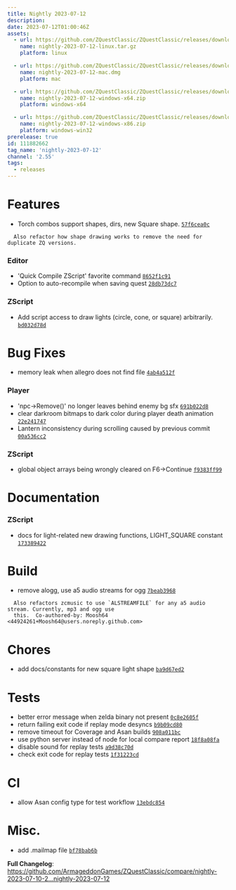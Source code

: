 ```yaml
---
title: Nightly 2023-07-12
description: 
date: 2023-07-12T01:00:46Z
assets: 
  - url: https://github.com/ZQuestClassic/ZQuestClassic/releases/download/nightly-2023-07-12/nightly-2023-07-12-linux.tar.gz
    name: nightly-2023-07-12-linux.tar.gz
    platform: linux

  - url: https://github.com/ZQuestClassic/ZQuestClassic/releases/download/nightly-2023-07-12/nightly-2023-07-12-mac.dmg
    name: nightly-2023-07-12-mac.dmg
    platform: mac

  - url: https://github.com/ZQuestClassic/ZQuestClassic/releases/download/nightly-2023-07-12/nightly-2023-07-12-windows-x64.zip
    name: nightly-2023-07-12-windows-x64.zip
    platform: windows-x64

  - url: https://github.com/ZQuestClassic/ZQuestClassic/releases/download/nightly-2023-07-12/nightly-2023-07-12-windows-x86.zip
    name: nightly-2023-07-12-windows-x86.zip
    platform: windows-win32
prerelease: true
id: 111882662
tag_name: 'nightly-2023-07-12'
channel: '2.55'
tags:
  - releases
---
```


# Features

- Torch combos support shapes, dirs, new Square shape. [`57f6cea0c`](https://github.com/ArmageddonGames/ZQuestClassic/commit/57f6cea0c299127b95077c07067216e3b598032b)
```
  Also refactor how shape drawing works to remove the need for duplicate ZQ versions.
```

### Editor

- 'Quick Compile ZScript' favorite command [`8652f1c91`](https://github.com/ArmageddonGames/ZQuestClassic/commit/8652f1c919bfd6531ce61c0d90af231cb4ef3d72)
- Option to auto-recompile when saving quest [`28db73dc7`](https://github.com/ArmageddonGames/ZQuestClassic/commit/28db73dc78369758b72dabb86b30df6dfdc94628)

### ZScript

- Add script access to draw lights (circle, cone, or square) arbitrarily. [`bd032d78d`](https://github.com/ArmageddonGames/ZQuestClassic/commit/bd032d78d50ebf5093754fa63400fb60dff0828e)

# Bug Fixes

- memory leak when allegro does not find file [`4ab4a512f`](https://github.com/ArmageddonGames/ZQuestClassic/commit/4ab4a512f7761b0a0bec17b9eefe70b93d16c11e)

### Player

- 'npc->Remove()' no longer leaves behind enemy bg sfx [`691b022d8`](https://github.com/ArmageddonGames/ZQuestClassic/commit/691b022d866672c10a9759328878cbd861a3e0c1)
- clear darkroom bitmaps to dark color during player death animation [`22e241747`](https://github.com/ArmageddonGames/ZQuestClassic/commit/22e241747ecf5f2eed852a4f082766394a965768)
- Lantern inconsistency during scrolling caused by previous commit [`00a536cc2`](https://github.com/ArmageddonGames/ZQuestClassic/commit/00a536cc2f146d74dee63eb726f1c22eb2238a2d)

### ZScript

- global object arrays being wrongly cleared on F6->Continue [`f9383ff99`](https://github.com/ArmageddonGames/ZQuestClassic/commit/f9383ff9985c822a40d0d5dcbce5f076a9f55955)

# Documentation

### ZScript

- docs for light-related new drawing functions, LIGHT_SQUARE constant [`173389422`](https://github.com/ArmageddonGames/ZQuestClassic/commit/1733894222086edd7da56d2d1e6b9a52bcdd59ad)

# Build

- remove alogg, use a5 audio streams for ogg [`7beab3968`](https://github.com/ArmageddonGames/ZQuestClassic/commit/7beab3968d85ca96775d8919618f6f7ad01794a6)
```
  Also refactors zcmusic to use `ALSTREAMFILE` for any a5 audio stream. Currently, mp3 and ogg use
  this.  Co-authored-by: Moosh64 <44924261+Moosh64@users.noreply.github.com>
```

# Chores

- add docs/constants for new square light shape [`ba9d67ed2`](https://github.com/ArmageddonGames/ZQuestClassic/commit/ba9d67ed2d2605823cf330a05ba7f9ebdd285fa6)

# Tests

- better error message when zelda binary not present [`0c8e2605f`](https://github.com/ArmageddonGames/ZQuestClassic/commit/0c8e2605f52d872201d23c94bb93d08cd7695cb0)
- return failing exit code if replay mode desyncs [`b9b09cd80`](https://github.com/ArmageddonGames/ZQuestClassic/commit/b9b09cd80fbf605ad27abee586f1b81f7933faf6)
- remove timeout for Coverage and Asan builds [`908a011bc`](https://github.com/ArmageddonGames/ZQuestClassic/commit/908a011bc299b17ad85abbb67133cc782eb60eef)
- use python server instead of node for local compare report [`18f8a08fa`](https://github.com/ArmageddonGames/ZQuestClassic/commit/18f8a08fa7d611edf4eceecad7c132e9b78fc7ec)
- disable sound for replay tests [`a9d38c70d`](https://github.com/ArmageddonGames/ZQuestClassic/commit/a9d38c70daeffb9fe44ac7458922d8c99e2f1ef4)
- check exit code for replay tests [`1f31223cd`](https://github.com/ArmageddonGames/ZQuestClassic/commit/1f31223cd64698ad2d97de13613b08c1bfee3330)

# CI

- allow Asan config type for test workflow [`13ebdc854`](https://github.com/ArmageddonGames/ZQuestClassic/commit/13ebdc85462ba2ffe0f42b0653cfa742577457f5)

# Misc.

- add .mailmap file [`bf78bab6b`](https://github.com/ArmageddonGames/ZQuestClassic/commit/bf78bab6bbed1b70fecfcabd77490bd967095979)



**Full Changelog**: https://github.com/ArmageddonGames/ZQuestClassic/compare/nightly-2023-07-10-2...nightly-2023-07-12
